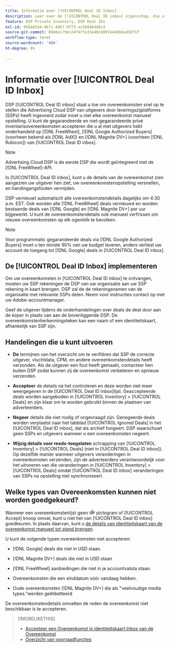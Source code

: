 ```yaml
---
title: Informatie over [!UICONTROL Deal ID Inbox]
description: Leer over de [!UICONTROL Deal ID inbox] eigenschap, die u toestaat om privé overeenkomsten goed te keuren u reeds met uitgevers op [!DNL FreeWheel], [!DNL Google Authorized Buyers] (formerly known as [!DNL AdX]), and [!DNL Magnite DV+] (vroeger [!DNL Rubicon]) hebt onderhandeld.
feature: DSP Private Inventory, DSP Deal IDs
exl-id: 959ad1d4-4671-4967-9f73-ec5b0464d0cd
source-git-commit: 8046ec79ec24f47fe33e49c6097e44dbba450f1f
workflow-type: tm+mt
source-wordcount: '488'
ht-degree: 0%

---
```


# Informatie over [!UICONTROL Deal ID Inbox]

DSP [!UICONTROL Deal ID inbox] staat u toe om overeenkomsten snel op te stellen die Advertising Cloud DSP van uitgevers door leveringszijplatforms (SSPs) heeft ingevoerd zodat moet u niet elke overeenkomst manueel opstelling. U kunt de gegarandeerde en niet-gegarandeerde privé inventarisovereenkomsten accepteren die u al met uitgevers hebt onderhandeld op [!DNL FreeWheel], [!DNL Google Authorized Buyers] (voorheen bekend als [!DNL AdX]) en [!DNL Magnite DV+] (voorheen [!DNL Rubicon]) van [!UICONTROL Deal ID inbox].

>[!NOTE]
>
>Advertising Cloud DSP is de eerste DSP die wordt geïntegreerd met de [!DNL FreeWheel]-API.

In [!UICONTROL Deal ID inbox], kunt u de details van de overeenkomst zien aangezien uw uitgever hen ziet, uw overeenkomstenopstelling versnellen, en handingangsfouten vermijden.

DSP vernieuwt automatisch alle overeenkomstendetails dagelijks om 4:30 a.m. EST. Ook worden alle [!DNL FreeWheel] deals vernieuwd en worden bestaande deals van [!DNL Google] en [!DNL Magnite DV+] per uur bijgewerkt. U kunt de overeenkomstendetails ook manueel verfrissen om nieuwe overeenkomsten op elk ogenblik te bevolken.

<!-- MC: I'm not sure where I got the following. Is this currently true? -->
>[!NOTE]
>
>Voor programmatic gegarandeerde deals via [!DNL Google Authorized Buyers] moet u ten minste 90% van uw budget leveren, anders verliest uw account de toegang tot [!DNL Google] deals in [!UICONTROL Deal ID inbox].

## De [!UICONTROL Deal ID Inbox] implementeren

Om uw overeenkomsten in [!UICONTROL Deal ID inbox] te ontvangen, moeten uw SSP rekeningen de DSP van uw organisatie aan uw SSP rekening in kaart brengen. DSP zal de de rekeningsnamen van de organisatie met relevante SSPs delen. Neem voor instructies contact op met uw Adobe-accountmanager.

Geef de uitgever tijdens de onderhandelingen over deals de deal door aan de koper in plaats van aan de bovenliggende DSP. De overeenkomstenherkenningsteken kan een naam of een identiteitskaart, afhankelijk van SSP zijn.

## Handelingen die u kunt uitvoeren

* **De** termijnen van het overzicht om te verifiëren dat SSP de correcte uitgever, vluchtdata, CPM, en andere overeenkomstendetails heeft verzonden. Als de uitgever een fout heeft gemaakt, contacteer hen buiten DSP zodat kunnen zij de overeenkomst verbeteren en opnieuw verzenden.

* **Accepteer** de details na het controleren en deze worden niet meer weergegeven in de  [!UICONTROL Deal ID inbox]lijst. Geaccepteerde deals worden aangeboden in [!UICONTROL Inventory] > [!UICONTROL Deals] en zijn klaar om te worden gebruikt binnen de plaatsen van adverteerders.

* **Negeer** details die niet nodig of ongevraagd zijn. Genegeerde deals worden verplaatst naar het tabblad [!UICONTROL Ignored Deals] in het [!UICONTROL Deal ID inbox], dat als archief fungeert. DSP waarschuwt geen SSPs en uitgevers wanneer u een overeenkomsten negeert.

* **Wijzig details voor reeds-toegelaten** schrapping van  [!UICONTROL Inventory] >  [!UICONTROL Deals] (niet in  [!UICONTROL Deal ID inbox]). Op dezelfde manier wanneer uitgevers veranderingen in overeenkomsten verzenden, zijn de adverteerders verantwoordelijk voor het uitvoeren van die veranderingen in [!UICONTROL Inventory] > [!UICONTROL Deals] omdat [!UICONTROL Deal ID inbox] veranderingen van SSPs na opstelling niet synchroniseert.

## Welke types van Overeenkomsten kunnen niet worden goedgekeurd?

Wanneer een overeenkomstenlijst geen ![Accept](/help/dsp/assets/accept.png) pictogram of [!UICONTROL Accept] knoop omvat, kunt u niet het van [!UICONTROL Deal ID inbox] goedkeuren. In plaats daarvan, kunt u [de details van identiteitskaart van de overeenkomst manueel tot stand brengen](/help/dsp/inventory/deal-id-create.md).

U kunt de volgende typen overeenkomsten niet accepteren:

* [!DNL Google] deals die niet in USD staan.

* [!DNL Magnite DV+] deals die niet in USD staan

* [!DNL FreeWheel] aanbiedingen die niet in je accountvaluta staan.

* Overeenkomsten die een einddatum vóór vandaag hebben.

* Oude overeenkomsten [!DNL Magnite DV+] die als &quot;veelvoudige media types.&quot;werden geëtiketteerd

De overeenkomstendetails omvatten de reden de overeenkomst niet beschikbaar is te accepteren.

>[!MORELIKETHIS]
>
>* [Accepteer een Overeenkomst in identiteitskaart Inbox van de Overeenkomst](deal-id-inbox-accept.md)
>* [Overzicht van voorraadfuncties](inventory-overview.md)


